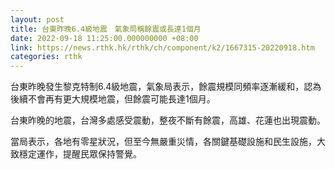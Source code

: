 ```yaml
---
layout: post
title: 台東昨晚6.4級地震　氣象局稱餘震或長達1個月
date: 2022-09-18 11:25:00.000000000 +08:00
link: https://news.rthk.hk/rthk/ch/component/k2/1667315-20220918.htm
categories: rthk
---
```


台東昨晚發生黎克特制6.4級地震，氣象局表示，餘震規模同頻率逐漸緩和，認為後續不會再有更大規模地震，但餘震可能長達1個月。

台東昨晚的地震，台灣多處感受震動，整夜不斷有餘震，高雄、花蓮也出現震動。

當局表示，各地有零星狀況，但至今無嚴重災情，各關鍵基礎設施和民生設施，大致穩定運作，提醒民眾保持警覺。
